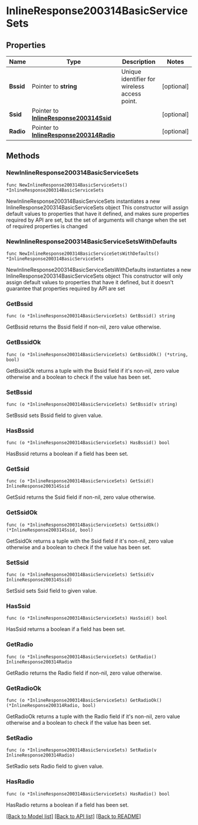 # InlineResponse200314BasicServiceSets

## Properties

Name | Type | Description | Notes
------------ | ------------- | ------------- | -------------
**Bssid** | Pointer to **string** | Unique identifier for wireless access point. | [optional] 
**Ssid** | Pointer to [**InlineResponse200314Ssid**](InlineResponse200314Ssid.md) |  | [optional] 
**Radio** | Pointer to [**InlineResponse200314Radio**](InlineResponse200314Radio.md) |  | [optional] 

## Methods

### NewInlineResponse200314BasicServiceSets

`func NewInlineResponse200314BasicServiceSets() *InlineResponse200314BasicServiceSets`

NewInlineResponse200314BasicServiceSets instantiates a new InlineResponse200314BasicServiceSets object
This constructor will assign default values to properties that have it defined,
and makes sure properties required by API are set, but the set of arguments
will change when the set of required properties is changed

### NewInlineResponse200314BasicServiceSetsWithDefaults

`func NewInlineResponse200314BasicServiceSetsWithDefaults() *InlineResponse200314BasicServiceSets`

NewInlineResponse200314BasicServiceSetsWithDefaults instantiates a new InlineResponse200314BasicServiceSets object
This constructor will only assign default values to properties that have it defined,
but it doesn't guarantee that properties required by API are set

### GetBssid

`func (o *InlineResponse200314BasicServiceSets) GetBssid() string`

GetBssid returns the Bssid field if non-nil, zero value otherwise.

### GetBssidOk

`func (o *InlineResponse200314BasicServiceSets) GetBssidOk() (*string, bool)`

GetBssidOk returns a tuple with the Bssid field if it's non-nil, zero value otherwise
and a boolean to check if the value has been set.

### SetBssid

`func (o *InlineResponse200314BasicServiceSets) SetBssid(v string)`

SetBssid sets Bssid field to given value.

### HasBssid

`func (o *InlineResponse200314BasicServiceSets) HasBssid() bool`

HasBssid returns a boolean if a field has been set.

### GetSsid

`func (o *InlineResponse200314BasicServiceSets) GetSsid() InlineResponse200314Ssid`

GetSsid returns the Ssid field if non-nil, zero value otherwise.

### GetSsidOk

`func (o *InlineResponse200314BasicServiceSets) GetSsidOk() (*InlineResponse200314Ssid, bool)`

GetSsidOk returns a tuple with the Ssid field if it's non-nil, zero value otherwise
and a boolean to check if the value has been set.

### SetSsid

`func (o *InlineResponse200314BasicServiceSets) SetSsid(v InlineResponse200314Ssid)`

SetSsid sets Ssid field to given value.

### HasSsid

`func (o *InlineResponse200314BasicServiceSets) HasSsid() bool`

HasSsid returns a boolean if a field has been set.

### GetRadio

`func (o *InlineResponse200314BasicServiceSets) GetRadio() InlineResponse200314Radio`

GetRadio returns the Radio field if non-nil, zero value otherwise.

### GetRadioOk

`func (o *InlineResponse200314BasicServiceSets) GetRadioOk() (*InlineResponse200314Radio, bool)`

GetRadioOk returns a tuple with the Radio field if it's non-nil, zero value otherwise
and a boolean to check if the value has been set.

### SetRadio

`func (o *InlineResponse200314BasicServiceSets) SetRadio(v InlineResponse200314Radio)`

SetRadio sets Radio field to given value.

### HasRadio

`func (o *InlineResponse200314BasicServiceSets) HasRadio() bool`

HasRadio returns a boolean if a field has been set.


[[Back to Model list]](../README.md#documentation-for-models) [[Back to API list]](../README.md#documentation-for-api-endpoints) [[Back to README]](../README.md)


